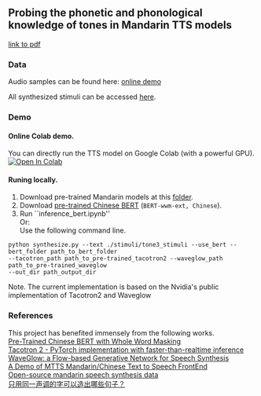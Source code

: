## Probing the phonetic and phonological knowledge of tones in Mandarin TTS models 
[link to pdf](https://arxiv.org/abs/1912.10915)

### Data

Audio samples can be found here: [online demo](https://lingjzhu.github.io/TTS_and_Tone_demo/)

All synthesized stimuli can be accessed [here](https://drive.google.com/drive/folders/1AX0jqPnigC2s2CSuDbWhNwVRwcFg8dmM?usp=sharing).


### Demo
#### Online Colab demo.  
You can directly run the TTS model on Google Colab (with a powerful GPU).
  [![Open In Colab](https://colab.research.google.com/assets/colab-badge.svg)](https://colab.research.google.com/github/lingjzhu/probing-TTS-models/blob/master/TTS_colab_demo.ipynb)  
  
#### Runing locally.  
1. Download pre-trained Mandarin models at this [folder](https://drive.google.com/drive/folders/1Sf9t4IzMVGAgcznoTIn2mRNlcVkZuE3w?usp=sharing).
2. Download [pre-trained Chinese BERT](https://github.com/ymcui/Chinese-BERT-wwm) (`BERT-wwm-ext, Chinese`).
3. Run ``inference_bert.ipynb''   
Or:  
   Use the following command line.  
```
python synthesize.py --text ./stimuli/tone3_stimuli --use_bert --bert_folder path_to_bert_folder 
--tacotron_path path_to_pre-trained_tacotron2 --waveglow_path path_to_pre-trained_waveglow 
--out_dir path_output_dir
```

Note. The current implementation is based on the Nvidia's public implementation of Tacotron2 and Waveglow
### References
This project has benefited immensely from the following works.  
[Pre-Trained Chinese BERT with Whole Word Masking](https://github.com/ymcui/Chinese-BERT-wwm)  
[Tacotron 2 - PyTorch implementation with faster-than-realtime inference](https://github.com/NVIDIA/tacotron2)  
[WaveGlow: a Flow-based Generative Network for Speech Synthesis](https://github.com/NVIDIA/waveglow)  
[A Demo of MTTS Mandarin/Chinese Text to Speech FrontEnd](https://github.com/Jackiexiao/MTTS)  
[Open-source mandarin speech synthesis data](https://www.data-baker.com/open_source.html)  
[只用同一声调的字可以造出哪些句子？](https://www.zhihu.com/question/27733544)  
